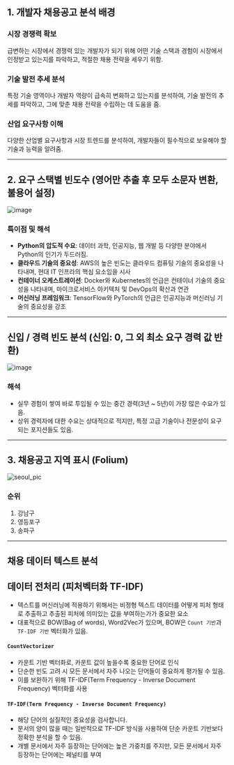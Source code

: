 ## 1. 개발자 채용공고 분석 배경

### 시장 경쟁력 확보
급변하는 시장에서 경쟁력 있는 개발자가 되기 위해 어떤 기술 스택과 경험이 시장에서 인정받고 있는지를 파악하고, 적절한 채용 전략을 세우기 위함.

### 기술 발전 추세 분석
특정 기술 영역이나 개발자 역량이 급속히 변화하고 있는지를 분석하여, 기술 발전의 추세를 파악하고, 그에 맞춘 채용 전략을 수립하는 데 도움을 줌.

### 산업 요구사항 이해
다양한 산업별 요구사항과 시장 트렌드를 분석하여, 개발자들이 필수적으로 보유해야 할 기술과 능력을 알려줌.

---

## 2. 요구 스택별 빈도수 (영어만 추출 후 모두 소문자 변환, 불용어 설정)
![image](https://github.com/rodiara5/Analysis_Of_Job_Opening/assets/160810101/f0c56d5c-55fe-4d40-a533-89a7b1093269)

### 특이점 및 해석
- **Python의 압도적 수요**: 데이터 과학, 인공지능, 웹 개발 등 다양한 분야에서 Python의 인기가 두드러짐.
- **클라우드 기술의 중요성**: AWS의 높은 빈도는 클라우드 컴퓨팅 기술의 중요성을 나타내며, 현대 IT 인프라의 핵심 요소임을 시사
- **컨테이너 오케스트레이션**: Docker와 Kubernetes의 언급은 컨테이너 기술의 중요성을 나타내며, 마이크로서비스 아키텍처 및 DevOps의 확산과 연관
- **머신러닝 프레임워크**: TensorFlow와 PyTorch의 언급은 인공지능과 머신러닝 기술의 중요성을 강조

---

## 신입 / 경력 빈도 분석 (신입: 0, 그 외 최소 요구 경력 값 반환)
![image](https://github.com/rodiara5/Analysis_Of_Job_Opening/assets/160810101/6ccf4b47-ab09-4602-ae1d-bcbe249787bb)

### 해석
- 실무 경험이 쌓여 바로 투입될 수 있는 중간 경력(3년 ~ 5년)이 가장 많은 수요가 있음.
- 상위 경력자에 대한 수요는 상대적으로 적지만, 특정 고급 기술이나 전문성이 요구되는 포지션들도 있음.

---

## 3. 채용공고 지역 표시 (Folium)
![seoul_pic](https://github.com/rodiara5/Analysis_Of_Job_Opening/assets/160810101/cb444f44-9148-4d1b-9fa0-c10ea8799572)

### 순위
1. 강남구
2. 영등포구
3. 송파구

---

## 채용 데이터 텍스트 분석

## 데이터 전처리 (피처벡터화 TF-IDF)

- 텍스트를 머신러닝에 적용하기 위해서는 비정형 텍스트 데이터를 어떻게 피처 형태로 추출하고 추출된 피처에 의미있는 값을 부여하는가가 중요한 요소
- 대표적으로 BOW(Bag of words), Word2Vec가 있으며, BOW은 `Count 기반`과 `TF-IDF 기반` 벡터화가 있음.

#### `CountVectorizer`
- 카운트 기반 벡터화로, 카운트 값이 높을수록 중요한 단어로 인식
- 단순한 빈도 고려 시 모든 문서에서 자주 나오는 단어들이 중요하게 평가될 수 있음.
- 이를 보완하기 위해 TF-IDF(Term Frequency - Inverse Document Frequency) 벡터화를 사용

#### `TF-IDF(Term Frequency - Inverse Document Frequency)`
- 해당 단어의 실질적인 중요성을 검사합니다.
- 문서의 양이 많을 때는 일반적으로 TF-IDF 방식을 사용하여 단순 카운트 기반보다 정확한 분석을 할 수 있음.
- 개별 문서에서 자주 등장하는 단어에는 높은 가중치를 주지만, 모든 문서에서 자주 등장하는 단어에는 페널티를 부여


